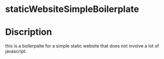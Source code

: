 # staticWebsiteSimpleBoilerplate

# Discription
this is a boilerpalte for a simple static website that does not involve a lot of javascript.
